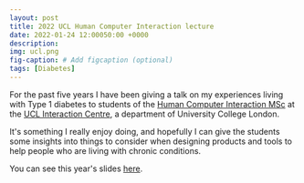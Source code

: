 ```yaml
---
layout: post
title: 2022 UCL Human Computer Interaction lecture
date: 2022-01-24 12:00050:00 +0000
description: 
img: ucl.png 
fig-caption: # Add figcaption (optional)
tags: [Diabetes]
---
```

For the past five years I have been giving a talk on my experiences living with Type 1 diabetes to students of the [Human Computer Interaction MSc](https://www.ucl.ac.uk/prospective-students/graduate/taught-degrees/human-computer-interaction-msc) at the [UCL Interaction Centre](https://uclic.ucl.ac.uk/), a department of University College London. 

It's something I really enjoy doing, and hopefully I can give the students some insights into things to consider when designing products and tools to help people who are living with chronic conditions. 

You can see this year's slides [here](https://docs.google.com/presentation/d/1K4acLfQ4wdhlUXyyypdcARdLC6KvVSZfRu34Eu3zEQM/edit?usp=sharing).


